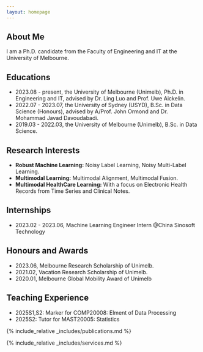 ```yaml
---
layout: homepage
---
```


## About Me

I am a Ph.D. candidate from the Faculty of Engineering and IT at the University of Melbourne.

## Educations
- 2023.08 - present, the University of Melbourne (Unimelb), Ph.D. in Engineering and IT, advised by Dr. Ling Luo and Prof. Uwe Aickelin.
- 2022.07 - 2023.07, the University of Sydney (USYD), B.Sc. in Data Science (Honours), advised by A/Prof. John Ormond and Dr. Mohammad Javad Davoudabadi.
- 2019.03 - 2022.03, the University of Melbourne (Unimelb), B.Sc. in Data Science.


## Research Interests

- **Robust Machine Learning:** Noisy Label Learning, Noisy Multi-Label Learning.
- **Multimodal Learning:** Multimodal Alignment, Multimodal Fusion.
- **Multimodal HealthCare Learning:** With a focus on Electronic Health Records from Time Series and Clinical Notes.


## Internships
- 2023.02 - 2023.06, Machine Learning Engineer Intern @China Sinosoft Technology


## Honours and Awards
- 2023.06, Melbourne Research Scholarship of Unimelb. 
- 2021.02, Vacation Research Scholarship of Unimelb.
- 2020.01, Melbourne Global Mobility Award of Unimelb

## Teaching Experience
- 2025S1,S2: Marker for COMP20008: Elment of Data Processing
- 2025S2: Tutor for MAST20005: Statistics



{% include_relative _includes/publications.md %}

{% include_relative _includes/services.md %}
